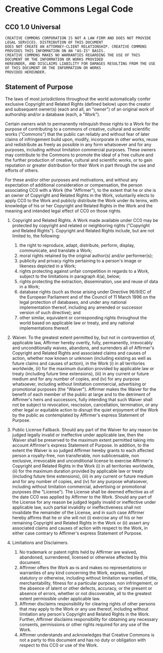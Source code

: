 # Creative Commons Legal Code

## CC0 1.0 Universal

    CREATIVE COMMONS CORPORATION IS NOT A LAW FIRM AND DOES NOT PROVIDE LEGAL SERVICES. DISTRIBUTION OF THIS DOCUMENT
    DOES NOT CREATE AN ATTORNEY-CLIENT RELATIONSHIP. CREATIVE COMMONS PROVIDES THIS INFORMATION ON AN "AS-IS" BASIS.
    CREATIVE COMMONS MAKES NO WARRANTIES REGARDING THE USE OF THIS DOCUMENT OR THE INFORMATION OR WORKS PROVIDED
    HEREUNDER, AND DISCLAIMS LIABILITY FOR DAMAGES RESULTING FROM THE USE OF THIS DOCUMENT OR THE INFORMATION OR WORKS
    PROVIDED HEREUNDER.

## Statement of Purpose

The laws of most jurisdictions throughout the world automatically confer exclusive Copyright and Related Rights
(defined below) upon the creator and subsequent owner(s) (each and all, an "owner") of an original work of authorship
and/or a database (each, a "Work").

Certain owners wish to permanently relinquish those rights to a Work for the purpose of contributing to a commons of
creative, cultural and scientific works ("Commons") that the public can reliably and without fear of later claims of
infringement build upon, modify, incorporate in other works, reuse and redistribute as freely as possible in any
form whatsoever and for any purposes, including without limitation commercial purposes. These owners may contribute
to the Commons to promote the ideal of a free culture and the further production of creative, cultural and
scientific works, or to gain reputation or greater distribution for their Work in part through the use and efforts
of others.

For these and/or other purposes and motivations, and without any expectation of additional consideration or
compensation, the person associating CC0 with a Work (the "Affirmer"), to the extent that he or she is an owner of
Copyright and Related Rights in the Work, voluntarily elects to apply CC0 to the Work and publicly distribute the
Work under its terms, with knowledge of his or her Copyright and Related Rights in the Work and the meaning and
intended legal effect of CC0 on those rights.

1. Copyright and Related Rights. A Work made available under CC0 may be protected by copyright and related or
   neighboring rights ("Copyright and Related Rights"). Copyright and Related Rights include, but are not limited
   to, the following:

   1. the right to reproduce, adapt, distribute, perform, display, communicate, and translate a Work;
   2. moral rights retained by the original author(s) and/or performer(s);
   3. publicity and privacy rights pertaining to a person's image or likeness depicted in a Work;
   4. rights protecting against unfair competition in regards to a Work, subject to the limitations in paragraph 4(a), below;
   5. rights protecting the extraction, dissemination, use and reuse of data in a Work;
   6. database rights (such as those arising under Directive 96/9/EC of the European Parliament and of the Council of 11 March 1996 on the legal protection of databases, and under any national implementation thereof, including any amended or successor version of such directive); and
   7. other similar, equivalent or corresponding rights throughout the world based on applicable law or treaty, and any national implementations thereof.

2. Waiver. To the greatest extent permitted by, but not in contravention of, applicable law, Affirmer hereby
   overtly, fully, permanently, irrevocably and unconditionally waives, abandons, and surrenders all of Affirmer's
   Copyright and Related Rights and associated claims and causes of action, whether now known or unknown
   (including existing as well as future claims and causes of action), in the Work (i) in all territories
   worldwide, (ii) for the maximum duration provided by applicable law or treaty (including future time
   extensions), (iii) in any current or future medium and for any number of copies, and (iv) for any purpose
   whatsoever, including without limitation commercial, advertising or promotional purposes (the "Waiver").
   Affirmer makes the Waiver for the benefit of each member of the public at large and to the detriment of
   Affirmer's heirs and successors, fully intending that such Waiver shall not be subject to revocation,
   rescission, cancellation, termination, or any other legal or equitable action to disrupt the quiet enjoyment
   of the Work by the public as contemplated by Affirmer's express Statement of Purpose.

3. Public License Fallback. Should any part of the Waiver for any reason be judged legally invalid or ineffective
   under applicable law, then the Waiver shall be preserved to the maximum extent permitted taking into account
   Affirmer's express Statement of Purpose. In addition, to the extent the Waiver is so judged Affirmer hereby
   grants to each affected person a royalty-free, non transferable, non sublicensable, non exclusive, irrevocable
   and unconditional license to exercise Affirmer's Copyright and Related Rights in the Work (i) in all
   territories worldwide, (ii) for the maximum duration provided by applicable law or treaty (including future
   time extensions), (iii) in any current or future medium and for any number of copies, and (iv) for any purpose
   whatsoever, including without limitation commercial, advertising or promotional purposes (the "License").
   The License shall be deemed effective as of the date CC0 was applied by Affirmer to the Work. Should any part
   of the License for any reason be judged legally invalid or ineffective under applicable law, such partial
   invalidity or ineffectiveness shall not invalidate the remainder of the License, and in such case Affirmer
   hereby affirms that he or she will not (i) exercise any of his or her remaining Copyright and Related Rights
   in the Work or (ii) assert any associated claims and causes of action with respect to the Work, in either case
   contrary to Affirmer's express Statement of Purpose.

4. Limitations and Disclaimers.

   1. No trademark or patent rights held by Affirmer are waived, abandoned, surrendered, licensed or otherwise
      affected by this document.
   2. Affirmer offers the Work as-is and makes no representations or warranties of any kind concerning the Work,
      express, implied, statutory or otherwise, including without limitation warranties of title, merchantability,
      fitness for a particular purpose, non infringement, or the absence of latent or other defects, accuracy, or
      the present or absence of errors, whether or not discoverable, all to the greatest extent permissible under
      applicable law.
   3. Affirmer disclaims responsibility for clearing rights of other persons that may apply to the Work or any use
      thereof, including without limitation any person's Copyright and Related Rights in the Work. Further,
      Affirmer disclaims responsibility for obtaining any necessary consents, permissions or other rights required
      for any use of the Work.
   4. Affirmer understands and acknowledges that Creative Commons is not a party to this document and has no duty or
      obligation with respect to this CC0 or use of the Work.
